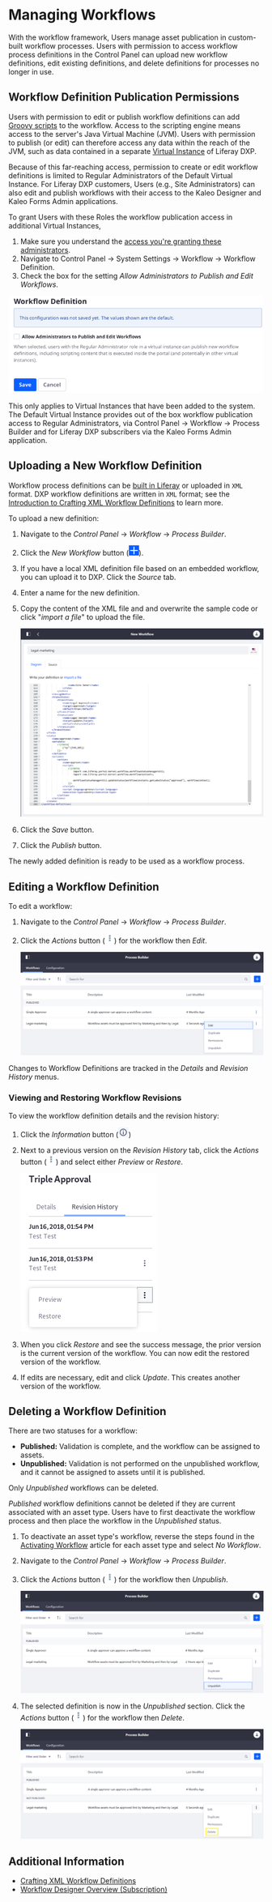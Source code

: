 # Managing Workflows

With the workflow framework, Users manage asset publication in custom-built workflow processes. Users with permission to access workflow process definitions in the Control Panel can upload new workflow definitions, edit existing definitions, and delete definitions for processes no longer in use.

## Workflow Definition Publication Permissions

Users with permission to edit or publish workflow definitions can add [Groovy scripts](../../../system-administration/using-the-script-engine/using-the-script-engine.md) to the workflow. Access to the scripting engine means access to the server's Java Virtual Machine (JVM). Users with permission to publish (or edit) can therefore access any data within the reach of the JVM, such as data contained in a separate [Virtual Instance](../system-administration/../../../system-administration/configuring-liferay/virtual-instances/understanding-virtual-instances.md) of Liferay DXP.

Because of this far-reaching access, permission to create or edit workflow definitions is limited to Regular Administrators of the Default Virtual Instance. For Liferay DXP customers, Users (e.g., Site Administrators) can also edit and publish workflows with their access to the Kaleo Designer and Kaleo Forms Admin applications.

To grant Users with these Roles the workflow publication access in additional Virtual Instances,

1. Make sure you understand the [access you're granting these administrators](../../../users-and-permissions/roles-and-permissions/understanding-roles-and-permissions.md).
1. Navigate to Control Panel &rarr; System Settings &rarr; Workflow &rarr; Workflow Definition.
1. Check the box for the setting _Allow Administrators to Publish and Edit Workflows_.

![Explicit permission must be granted before administrators are allowed to publish and edit workflow definitions.](./managing-workflows/images/06.png)

This only applies to Virtual Instances that have been added to the system. The Default Virtual Instance provides out of the box workflow publication access to Regular Administrators, via Control Panel &rarr; Workflow &rarr; Process Builder and for Liferay DXP subscribers via the Kaleo Forms Admin application.

## Uploading a New Workflow Definition

Workflow process definitions can be [built in Liferay](./building-workflows.md) or uploaded in `XML` format. DXP workflow definitions are written in `XML` format; see the [Introduction to Crafting XML Workflow Definitions](../developer-guide/crafting-xml-workflow-definitions.md) to learn more.

To upload a new definition:

1. Navigate to the _Control Panel_ &rarr; _Workflow_ &rarr; _Process Builder_.
1. Click the _New Workflow_ button (![Add](../../../images/icon-add.png)).
1. If you have a local XML definition file based on an embedded workflow, you can upload it to DXP. Click the _Source_ tab.
1. Enter a name for the new definition.
1. Copy the content of the XML file and and overwrite the sample code or click "_import a file_" to upload the file.

    ![Adding a new definition by uploading one](./managing-workflows/images/01.png)

1. Click the _Save_ button.
1. Click the _Publish_ button.

The newly added definition is ready to be used as a workflow process.

## Editing a Workflow Definition

To edit a workflow:

1. Navigate to the _Control Panel_ &rarr; _Workflow_ &rarr; _Process Builder_.
1. Click the _Actions_ button (![Actions](../../../images/icon-actions.png)) for the workflow then _Edit_.

    ![Editing a definition](./managing-workflows/images/03.png)

Changes to Workflow Definitions are tracked in the _Details_ and _Revision History_ menus.

### Viewing and Restoring Workflow Revisions

To view the workflow definition details and the revision history:

1. Click the *Information* button (![Information](../../../images/icon-information.png))
1. Next to a previous version on the _Revision History_ tab, click the *Actions* button (![Actions](../../../images/icon-actions.png)) and select either *Preview* or *Restore*.

    ![View and restore prior versions of a workflow.](./managing-workflows/images/02.png)

1. When you click *Restore* and see the success message, the prior version is the current version of the workflow. You can now edit the restored version of the workflow.
1. If edits are necessary, edit and click *Update*. This creates another version of the workflow.

## Deleting a Workflow Definition

There are two statuses for a workflow:

* **Published:** Validation is complete, and the workflow can be assigned to assets.
* **Unpublished:** Validation is not performed on the unpublished workflow, and it cannot be assigned to assets until it is published.

Only *Unpublished* workflows can be deleted.

_Published_ workflow definitions cannot be deleted if they are current associated with an asset type. Users have to first deactivate the workflow process and then place the workflow in the _Unpublished_ status.

1. To deactivate an asset type's workflow, reverse the steps found in the [Activating Workflow](../using-workflows/activating-workflow.md) article for each asset type and select _No Workflow_.
1. Navigate to the _Control Panel_ &rarr; _Workflow_ &rarr; _Process Builder_.
1. Click the _Actions_ button (![Actions](../../../images/icon-actions.png)) for the workflow then _Unpublish_.

    ![Unpublishing a Workflow](./managing-workflows/images/04.png)

1. The selected definition is now in the _Unpublished_ section. Click the _Actions_ button (![Actions](../../../images/icon-actions.png)) for the workflow then _Delete_.

    ![Deleting a Workflow](./managing-workflows/images/05.png)

## Additional Information

* [Crafting XML Workflow Definitions](../developer-guide/crafting-xml-workflow-definitions.md)
* [Workflow Designer Overview (Subscription)](./workflow-designer-overview.md)
